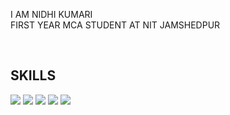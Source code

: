 
<!--<p><align="center">
<img width="800" height="500" src="https://github.com/nk12nidhi12/nk12nidhi12/assets/126282502/dd1473bc-04c9-43c3-ab31-6bffd3dc76bf" alt="My banner">
</p>
<p> -->

<p>I AM NIDHI KUMARI<br>FIRST YEAR MCA STUDENT AT NIT JAMSHEDPUR</p><br>
<h2>SKILLS</h2> 
<!--<img src="https://img.shields.io/badge/-Hackerrank-2EC866?style=for-the-badge&logo=HackerRank&logoColor=green">-->
<img src="https://img.shields.io/badge/c-%2300599C.svg?style=for-the-badge&logo=c&logoColor=blue">
<img src="https://img.shields.io/badge/c++-%2300599C.svg?style=for-the-badge&logo=c%2B%2B&logoColor=blue">
<img src="https://img.shields.io/badge/html5-%23E34F26.svg?style=for-the-badge&logo=html5&logoColor=white">
<img src="https://img.shields.io/badge/java-%23ED8B00.svg?style=for-the-badge&logo=openjdk&logoColor=white">
<img src="https://img.shields.io/badge/javascript-%23323330.svg?style=for-the-badge&logo=javascript&logoColor=%23F7DF1E">